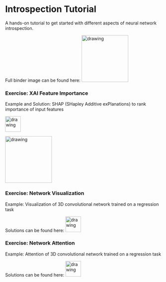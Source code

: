 # Introspection Tutorial
A hands-on tutorial to get started with different aspects of neural network introspection.

Full binder image can be found here: <a target="_blank" rel="noopener noreferrer" href="https://mybinder.org/v2/gh/csheneka/introspection-tutorial/HEAD"> <img src="https://mybinder.org/badge_logo.svg" alt="drawing" width="150"/> </a>

### Exercise: XAI Feature Importance

Example and Solution: SHAP (SHapley Additive exPlanations) to rank importance of input features

<a target="_blank" rel="noopener noreferrer" href="https://github.com/csheneka/introspection-tutorial/blob/main/shap_solutions.ipynb"> <img src="https://github.githubassets.com/images/modules/logos_page/GitHub-Mark.png" alt="drawing" width="50"/> </a>

<a target="_blank" rel="noopener noreferrer" href="https://colab.research.google.com/github/csheneka/introspection-tutorial/blob/main/shap_solutions.ipynb"><img src="https://colab.research.google.com/assets/colab-badge.svg" alt="drawing" width="150"/> </a>

### Exercise: Network Visualization

Example: Visualization of 3D convolutional network trained on a regression task

Solutions can be found here: <a target="_blank" rel="noopener noreferrer" href="https://github.com/csheneka/introspection-tutorial/blob/main/visualisation_solutions.ipynb"> <img src="https://github.githubassets.com/images/modules/logos_page/GitHub-Mark.png" alt="drawing" width="50"/> </a> 

### Exercise: Network Attention

Example: Attention of 3D convolutional network trained on a regression task

Solutions can be found here: <a target="_blank" rel="noopener noreferrer" href="https://github.com/csheneka/introspection-tutorial/blob/main/attention_solutions.ipynb"> <img src="https://github.githubassets.com/images/modules/logos_page/GitHub-Mark.png" alt="drawing" width="50"/> </a> 

